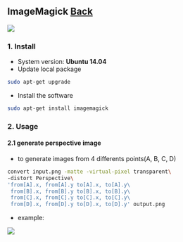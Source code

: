 ## ImageMagick	[Back](./../summary.md)

<img src="./logo.png">

### 1. Install

- System version: **Ubuntu 14.04**
- Update local package

```sh
sudo apt-get upgrade
```

- Install the software

```sh
sudo apt-get install imagemagick
```

### 2. Usage

#### 2.1 generate perspective image

- to generate images from 4 differents points(A, B, C, D)

```sh
convert input.png -matte -virtual-pixel transparent\
-distort Perspective\
'from[A].x, from[A].y to[A].x, to[A].y\
 from[B].x, from[B].y to[B].x, to[B].y\
 from[C].x, from[C].y to[C].x, to[C].y\
 from[D].x, from[D].y to[D].x, to[D].y' output.png
```

- example:

<img src="./examp1.png">
